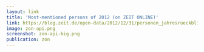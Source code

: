 ```yaml
---
layout: link
title: 'Most-mentioned persons of 2012 (on ZEIT ONLINE)'
link: https://blog.zeit.de/open-data/2012/12/31/personen_jahresrueckblick_2012/
image: zon-api.png
screenshot: zon-api-big.png
publication: zon
---
```


